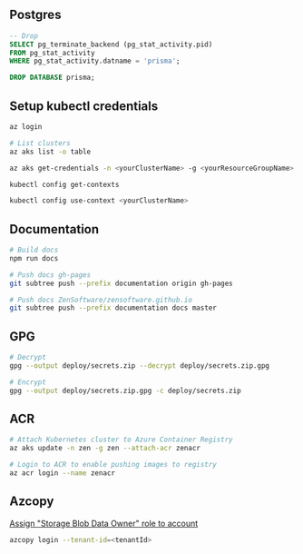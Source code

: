 ## Postgres

```sql
-- Drop
SELECT pg_terminate_backend (pg_stat_activity.pid)
FROM pg_stat_activity
WHERE pg_stat_activity.datname = 'prisma';
```

```sql
DROP DATABASE prisma;
```

## Setup kubectl credentials
```bash
az login

# List clusters
az aks list -o table

az aks get-credentials -n <yourClusterName> -g <yourResourceGroupName>

kubectl config get-contexts

kubectl config use-context <yourClusterName>
```

## Documentation
```bash
# Build docs
npm run docs

# Push docs gh-pages
git subtree push --prefix documentation origin gh-pages

# Push docs ZenSoftware/zensoftware.github.io
git subtree push --prefix documentation docs master
```

## GPG

```bash
# Decrypt
gpg --output deploy/secrets.zip --decrypt deploy/secrets.zip.gpg

# Encrypt
gpg --output deploy/secrets.zip.gpg -c deploy/secrets.zip
```

## ACR

```bash
# Attach Kubernetes cluster to Azure Container Registry
az aks update -n zen -g zen --attach-acr zenacr

# Login to ACR to enable pushing images to registry
az acr login --name zenacr
```

## Azcopy

[Assign "Storage Blob Data Owner" role to account](https://docs.microsoft.com/en-us/azure/storage/common/storage-auth-aad-rbac-portal)

```bash
azcopy login --tenant-id=<tenantId>
```
